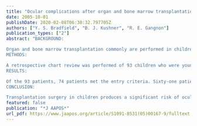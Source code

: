 ```yaml
---
title: "Ocular complications after organ and bone marrow transplantation in children"
date: 2005-10-01
publishDate: 2020-02-08T06:30:32.797705Z
authors: ["Y. S. Bradfield", "B. J. Kushner", "R. E. Gangnon"]
publication_types: ["2"]
abstract: "BACKGROUND:

Organ and bone marrow transplantation commonly are performed in children. Ocular complications usually are described as secondary to post-transplantation medications. The complication rate is unknown.
METHODS:

A retrospective chart review was performed of 93 children who were younger than 18 years of age and had transplantation surgery from 1989 to 2004. The rate and type of ocular complications, including those requiring ocular surgery, were analyzed. Medications and visual loss associated with adverse effects also were studied.
RESULTS:

Of the 93 patients, 74 patients met the entry criteria. Sixty-one patients had at least 1 year of follow-up, and the longest follow-up duration was 14 years. The 1-year post-transplantation complication rate was 16.0% (95% confidence interval 6.8-24.4%). Adverse effects included cytomegalovirus (CMV) retinitis, cataract, graft-versus-host disease, lymphoproliferative disorder, persistent strabismus, and transient visual loss. Four patients underwent eye surgery, including lensectomy for cataract, tarsorrhaphy for corneal ulcer, and iris biopsy. They had surgery 0.9 to 4.7 years after transplantation. Most patients were taking prednisone and cyclosporine when their complication was diagnosed. One patient's visual acuity deteriorated to no light perception in one eye and 20/250 in the other eye secondary to CMV retinitis. Most patients had a final visual acuity > or =20/40.
CONCLUSION:

Transplantation surgery in children produces a significant risk of ocular impairment. The 1-year complication rate was 16.0%. Eye surgery may be required within the first few years after transplantation. Although most patients maintained a final visual acuity of 20/40 or better, one patient became bilaterally legally blind."
featured: false
publication: "*J AAPOS*"
url_pdf: https://www.jaapos.org/article/S1091-8531(05)00167-9/fulltext
---
```


